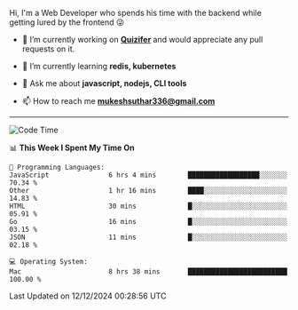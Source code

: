 Hi, I'm a Web Developer who spends his time with the backend while getting lured by the frontend 😜

- 🔭 I’m currently working on **[Quizifer](https://github.com/SutharMukesh/Quizifer/)** and would appreciate any pull requests on it.

- 🌱 I’m currently learning **redis, kubernetes**

- 💬 Ask me about **javascript, nodejs, CLI tools**

- 📫 How to reach me **mukeshsuthar336@gmail.com**

---
<!--START_SECTION:waka-->
![Code Time](http://img.shields.io/badge/Code%20Time-3%2C201%20hrs%2036%20mins-blue)

📊 **This Week I Spent My Time On** 

```text
💬 Programming Languages: 
JavaScript               6 hrs 4 mins        ██████████████████░░░░░░░   70.34 % 
Other                    1 hr 16 mins        ████░░░░░░░░░░░░░░░░░░░░░   14.83 % 
HTML                     30 mins             █░░░░░░░░░░░░░░░░░░░░░░░░   05.91 % 
Go                       16 mins             █░░░░░░░░░░░░░░░░░░░░░░░░   03.15 % 
JSON                     11 mins             █░░░░░░░░░░░░░░░░░░░░░░░░   02.18 % 

💻 Operating System: 
Mac                      8 hrs 38 mins       █████████████████████████   100.00 % 
```


 Last Updated on 12/12/2024 00:28:56 UTC
<!--END_SECTION:waka-->
